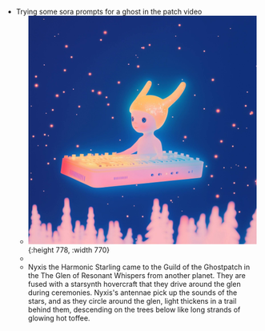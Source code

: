 - Trying some sora prompts for a ghost in the patch video
	- ![gitp_logo_raw_fly.JPG](../assets/gitp/logo/gitp_logo_raw_fly.JPG){:height 778, :width 770}
	-
	- Nyxis the Harmonic Starling came to the Guild of the Ghostpatch in the The Glen of Resonant Whispers from another planet. They are fused with a starsynth hovercraft that they drive around the glen during ceremonies. Nyxis's antennae pick up the sounds of the stars, and as they circle around the glen, light thickens in a trail behind them, descending on the trees below like long strands of glowing hot toffee.